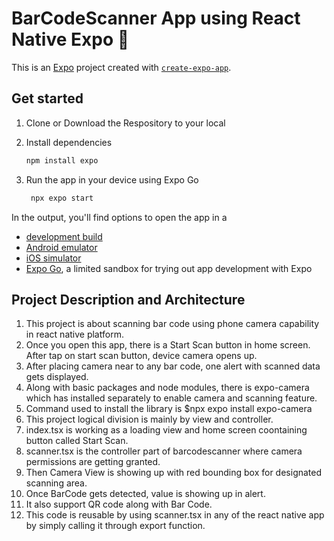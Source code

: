 # BarCodeScanner App using React Native Expo 👋

This is an [Expo](https://expo.dev) project created with [`create-expo-app`](https://www.npmjs.com/package/create-expo-app).

## Get started

1. Clone or Download the Respository to your local

2. Install dependencies

   ```bash
   npm install expo
   ```

3. Run the app in your device using Expo Go

   ```bash
    npx expo start
   ```

In the output, you'll find options to open the app in a

- [development build](https://docs.expo.dev/develop/development-builds/introduction/)
- [Android emulator](https://docs.expo.dev/workflow/android-studio-emulator/)
- [iOS simulator](https://docs.expo.dev/workflow/ios-simulator/)
- [Expo Go](https://expo.dev/go), a limited sandbox for trying out app development with Expo

## Project Description and Architecture

1. This project is about scanning bar code using phone camera capability in react native platform.
2. Once you open this app, there is a Start Scan button in home screen. After tap on start scan button, device camera opens up.
3. After placing camera near to any bar code, one alert with scanned data gets displayed.
4. Along with basic packages and node modules, there is expo-camera which has installed separately to enable camera and scanning feature.
5. Command used to install the library is $npx expo install expo-camera
6. This project logical division is mainly by view and controller.
7. index.tsx is working as a loading view and home screen coontaining button called Start Scan.
8. scanner.tsx is the controller part of barcodescanner where camera permissions are getting granted.
9. Then Camera View is showing up with red bounding box for designated scanning area.
10. Once BarCode gets detected, value is showing up in alert.
11. It also support QR code along with Bar Code.
12. This code is reusable by using scanner.tsx in any of the react native app by simply calling it through export function.

